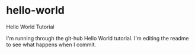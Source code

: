 # hello-world
Hello World Tutorial

I'm running through the git-hub Hello World tutorial. I'm editing the readme to see what happens when I commit.
